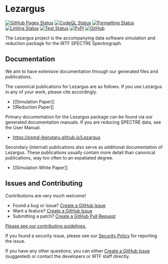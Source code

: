 # Lezargus

[![GitHub Pages Status](https://img.shields.io/github/actions/workflow/status/psmd-iberutaru/Lezargus/pages%2Fpages-build-deployment?branch=master&logo=github&label=Github%20Pages)](https://psmd-iberutaru.github.io/Lezargus/)
[![CodeQL Status](https://img.shields.io/github/actions/workflow/status/psmd-iberutaru/Lezargus/github-code-scanning%2Fcodeql?branch=master&logo=github&label=CodeQL)](https://github.com/psmd-iberutaru/Lezargus/actions/workflows/github-code-scanning/codeql)
[![Formatting Status](https://img.shields.io/github/actions/workflow/status/psmd-iberutaru/Lezargus/format.yaml?branch=master&label=Formatting)](https://github.com/psmd-iberutaru/Lezargus/actions/workflows/format.yaml)
[![Linting Status](https://img.shields.io/github/actions/workflow/status/psmd-iberutaru/Lezargus/lint.yaml?branch=master&label=Linting)](https://github.com/psmd-iberutaru/Lezargus/actions/workflows/check.yaml)
[![Test Status](https://img.shields.io/github/actions/workflow/status/psmd-iberutaru/Lezargus/tests.yaml?branch=master&label=Tests)](https://github.com/psmd-iberutaru/Lezargus/actions/workflows/tests.yaml)
[![PyPI](https://img.shields.io/pypi/v/Lezargus)](https://pypi.org/project/Lezargus/)
[![GitHub](https://img.shields.io/github/license/psmd-iberutaru/Lezargus)](https://github.com/psmd-iberutaru/Lezargus/blob/master/LICENSE.txt)

The Lezargus project is the accompanying data software simulation and 
reduction package for the IRTF SPECTRE Spectrograph.


## Documentation

We aim to have extensive documentation through our generated files and 
publications. 

The canonical publications for Lezargus are as follows. If you use Lezargus in 
any of your work, please cite accordingly. 

- [[Simulation Paper]]
- [[Reduction Paper]]

Primary documentation for the Lezargus package can be found via our generated
documentation manuals. If you are reducing SPECTRE data, see the User Manual.

- <https://psmd-iberutaru.github.io/Lezargus>

Secondary (internal) publications also serve as additional documentation of 
Lezargus. These publications usually contain more detail than canonical 
publications, way too often to an expatiated degree.

- [[Simulation White Paper]]


## Issues and Contributing

Contributions are very much welcome!

- Found a bug or issue? [Create a GitHub Issue](https://github.com/psmd-iberutaru/Lezargus/issues)
- Want a feature? [Create a GitHub Issue](https://github.com/psmd-iberutaru/Lezargus/issues)
- Submitting a patch? [Create a GitHub Pull Request](https://github.com/psmd-iberutaru/Lezargus/pulls)

[Please see our contributing guidelines.](https://github.com/psmd-iberutaru/Lezargus/blob/master/CONTRIBUTING.md)

If you found a security issue, please see our 
[Security Policy](https://github.com/psmd-iberutaru/Lezargus/blob/master/SECURITY.md) 
for reporting the issue. 

If you have any other questions; you can either 
[Create a GitHub Issue](https://github.com/psmd-iberutaru/Lezargus/issues) 
(suggested) or contact the developers or IRTF staff directly. 